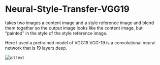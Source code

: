 # Neural-Style-Transfer-VGG19
takes two images a content image and a style reference image and blend them together so the output image looks like the content image, but “painted” in the style of the style reference image.

Here I used a pretrained model of VGG19.VGG-19 is a convolutional neural network that is 19 layers deep.

![alt text](http://uupload.ir/files/zv71_picsart_05-14-04.53.07.png)
